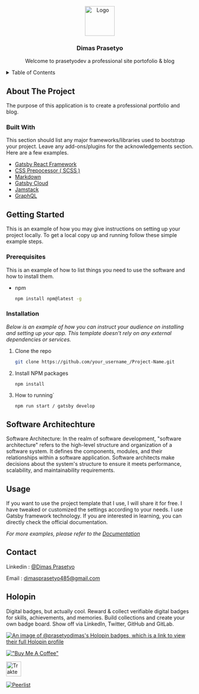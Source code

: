 <div align="center">
  <a href="https://github.com/othneildrew/Best-README-Template">
    <img src="src/images/logo/dp.png" alt="Logo" width="auto" height="80">
  </a>

  <h3 align="center">Dimas Prasetyo </h3>

  <p align="center">
    Welcome to prasetyodev a professional site portofolio & blog
  </p>
</div>

<!-- TABLE OF CONTENTS -->
<details>
  <summary>Table of Contents</summary>
  <ol>
    <li>
      <a href="#about-the-project">About The Project</a>
      <ul>
        <li><a href="#built-with">Built With</a></li>
        <li><a href="#architechture">Software Architecture</a></li>
      </ul>
    </li>
    <li>
      <a href="#getting-started">Getting Started</a>
      <ul>
        <li><a href="#prerequisites">Prerequisites</a></li>
        <li><a href="#installation">Installation</a></li>
      </ul>
    </li>
    <li><a href="#usage">Usage</a></li>
    <li><a href="#contact">Contact</a></li>
  </ol>
</details>

<!-- ABOUT THE PROJECT -->

## About The Project

The purpose of this application is to create a professional portfolio and blog.

### Built With

This section should list any major frameworks/libraries used to bootstrap your project. Leave any add-ons/plugins for the acknowledgements section. Here are a few examples.

- [Gatsby React Framework](https://www.gatsbyjs.com)
- [CSS Prepocessor ( SCSS )](https://sass-lang.com)
- [Markdown](https://www.markdownguide.org)
- [Gatsby Cloud](https://www.gatsbyjs.com/dashboard/login)
- [Jamstack](https://jamstack.org)
- [GraphQL](https://graphql.org/)

<!-- GETTING STARTED -->

## Getting Started

This is an example of how you may give instructions on setting up your project locally.
To get a local copy up and running follow these simple example steps.

### Prerequisites

This is an example of how to list things you need to use the software and how to install them.

- npm
  ```sh
  npm install npm@latest -g
  ```

### Installation

_Below is an example of how you can instruct your audience on installing and setting up your app. This template doesn't rely on any external dependencies or services._

1. Clone the repo
   ```sh
   git clone https://github.com/your_username_/Project-Name.git
   ```
2. Install NPM packages
   ```sh
   npm install
   ```
3. How to running`
   ```
   npm run start / gatsby develop
   ```

## Software Architechture

Software Architecture: In the realm of software development, "software architecture" refers to the high-level structure and organization of a software system. It defines the components, modules, and their relationships within a software application. Software architects make decisions about the system's structure to ensure it meets performance, scalability, and maintainability requirements.

## Usage

If you want to use the project template that I use, I will share it for free. I have tweaked or customized the settings according to your needs. I use Gatsby framework technology. If you are interested in learning, you can directly check the official documentation.

_For more examples, please refer to the [Documentation](https://www.gatsbyjs.com/)_

## Contact

Linkedin : [@Dimas Prasetyo](https://www.linkedin.com/in/dimas-prasetyo)

Email : dimasprasetyo485@gmail.com

## Holopin

Digital badges, but actually cool.
Reward & collect verifiable digital badges for skills, achievements, and memories. Build collections and create your own badge board. Show off via LinkedIn, Twitter, GitHub and GitLab.

[![An image of @prasetyodimas's Holopin badges, which is a link to view their full Holopin profile](https://holopin.me/prasetyodimas)](https://holopin.io/@prasetyodimas)

[!["Buy Me A Coffee"](https://www.buymeacoffee.com/assets/img/custom_images/orange_img.png)](https://www.buymeacoffee.com/prasetyodimas)

<a href="https://trakteer.id/prasetyo_tech" target="_blank"><img id="wse-buttons-preview" src="https://cdn.trakteer.id/images/embed/trbtn-red-1.png?date=18-11-2023" height="40" style="border:0px;height:40px;" alt="Trakteer Saya"></a>

[![Peerlist](https://github-readme-badge.peerlist.io/api/prasetyodimas?style=for-the-badge)](https://peerlist.io/prasetyodimas)
